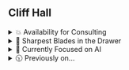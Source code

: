 ##  Cliff Hall

<details><summary>💥 Availability for Consulting</summary>
  
**I consult corp-to-corp through my company [Futurescale](https://futurescale.com)**
- 📅 -  If you'd like to hire me or just chat about something interesting, you can grab a slot on [my calendar](https://calendly.com/cliffhall).
- 📋 -  My resume is [here](https://cliffordhall.com/wp-content/uploads/2025/01/Cliff-Hall-Resume-2024.pdf) if you're interested.

</details>
<details><summary>🔪 Sharpest Blades in the Drawer</summary>
  
**Tools and Languages**

I've slung a lot of code since the days of 6502 assembly for C64 and the Apple ][. Here's where I'm strongest at the moment.
* React
* Node
* JSX
* Typescript
* JavaScript
* OpenAI API
* Model Context Protocol (MCP) - I am a contributor and maintainer
  
**Project Leadership**

When leading teams to deliver code, I am convinced that unit testing and rigorous code review can make a team stronger and certainly elevates quality. The best compliment for a team I've led was that the codebase appeared as if created by one person.

In my years as an engineer, I've noted that domain language drift across teams and departments is a major source of friction and misunderstanding. That's why I approach new projects with domain-driven design, i.e., agree upon the things and the processes that operate on the things first (nouns and verbs). Build a glossary for your project. That way, everyone from code to marketing is on the same page from the jump about what to call the things and what can be done with them. 

**Software Architecture**

And within modular software, the biggest problem is separation of concerns, e.g., not muddling view handling responsibiilities with business logic and domain logic. When I began working for large clients like WeightWatchers and Morgan Stanley, I felt that the tools avaiable for addressing these concerns were overcomplicated and made maintenance harder. 

So in 2004 I created the [PureMVC Framework](https://puremvc.org), a lightweight, object-oriented MVC architecture that was eventually ported to over 15 programming languages and is still used today. Also wrote the [O'Reilly book](http://oreil.ly/puremvc).

</details>
<details><summary>🧠 Currently Focused on AI</summary>

**Building Agents**

- ✨ [Model Context Protocol](https://github.com/modelcontextprotocol) is an open protocol that enables seamless integration between LLM applications and external data sources and tools. I am a contributor, maintainer, and member of the MCP Steering Committee.
- ✨ [Puzzlebox](https://github.com/cliffhall/puzzlebox) is an [MCP](https://modelcontextprotocol.io/introduction) server that hosts finite state machines (called puzzles). With the GooseTeam project, we learned that attempting to make agents collaborate with a protocol for collaboration can generate results. But where it gets muddled is with non-trivial projects that need to employ phases. Inception, specification, design, building, etc. Within one of those phases an approach like GooseTeam can work well. This is where Puzzlebox comes in. It exposes tools to create and manipulate puzzles, moving state machines through their states. Clients can subscribe to individual state machines to receive updates when their state and available actions change.
- ✨ [GooseTeam](https://github.com/cliffhall/GooseTeam?tab=readme-ov-file#gooseteam) is an [MCP](https://modelcontextprotocol.io/introduction) server I wrote for enabling collaboration between a team of [Goose](https://block.github.io/goose/) agents. Given an arbitrarily complex project such as outlining a television series pilot or creating a non-trivial software application, the agents utilize tools exposed by the MCP to plan, assign, and complete tasks in service of the goal. This project is pioneering the use of [mermaid markdown for controlling agents](https://www.linkedin.com/pulse/controlling-agents-mermaid-markdown-clifford-hall-of9pe/?trackingId=AoMJVL8VSTOnrQs5W2X81A%3D%3D).

**Solving Domain-specific Problems with AI**
- ✨ At [Culturalyst](https://culturalyst.com), I recently built an arts and culture focused, city-specific [AI assistant for improving artist discovery](https://futurescale.com/2024/11/15/arts-and-culture-concierge-ai-assistant/). Separately, I overcame a showstopping issue with gathering artist opportunities from around the web and delivering to subscribing artists those relevant to their discipline and experience. With AI, I was able to [classify opportunities from arbitrary sites](https://futurescale.com/2023/11/10/artist-opportunity-classification-with-ai/) into our taxonomy, normalizing the data into our domain model such that they appeared to have been entered through our own UI.
- ✨ With [PlotRocket](https://plotrocket.app), an AI-assisted series planner and episode outliner, I am combining artificial intelligence with common industry practices for creating episodic fiction, yielding a tool capable of planning multiple seasons of a television series down to the scene and beat. With or without the use of AI. It allows anyone to turn an idea into an engaging episodic story.

</details>

<details><summary>🕥 Previously on...</summary>

**Where I've been all these years**

My developer journey has been both deep and wide. So many different ways and things to code out there. The good idioms and practices carry forward, even when the old tech gets replaced by new. Here are just a few things I've been up to since starting my company in 2004.
  
<details><summary>⛓ An on-chain builder through multiple bulls and bears</summary>
  
**Letting crypto go**

In 2018 I began working with Solidity, convinced that NFTs (not crypto) might actually be useful. I documented my developer journey in a webseries as I discovered how radically different the field was from any other language or environment I had ever worked on. It was bewildering, interesting, and greenfields as far as the eye could see. Everything hadn't been built, and the possibilities were endless. 

Since then, crypto scams and the vicissitudes of the market have made it impossible to work in as a professional developer for hire, so I have decided to redirect all of my focus to AI, but I learned a lot on my blockchain journey, and met a lot of great people along the way.

- [Boson Protocol](https://www.bosonprotocol.io/) - A decentralized protocol for commerce.
- [Vinyl Registry](https://vinylregistry.org) - Pairing NFTs and limited-release rare vinyl.
- [Avastars](https://avastars.io/) - The first generative collectibles with on-chain art & metadata.
- [Fismo Protocol](https://github.com/cliffhall/Fismo/blob/main/README.md) - Cloneable EVM-based finite state machine protocol.
- [KnownOrigin](https://knownorigin.io) - Royalties & collab fund splitting. Since bought by eBay and closed down.
- [Seen Haus](https://github.com/seen-haus/seen-contracts) - Diamond-based, open-source physical & digital NFT marketplace. Since bought by Propy.
- [Nifty Cannon](https://niftycannon.app) - Make it rain NFTs! Zero-fee bulk NFT transfer.
- [In-App Pro Shop](https://in-app-pro-shop.futurescale.com/) - NFT-based in-app purchases for Ethereum.
- [Pass On](https://www.passon.io/) - Affiliate Marketing for the Web3 generation.

</details>

<details><summary>📈 Enterprise and government work</summary>
  
- [Google Deja View](https://futurescale.com/2017/12/15/youtube-deja-view-game-launched/) - An game that tested your knowledge of popular videos
- [Morgan Stanley Matrix](https://www.behance.net/gallery/44855332/Morgan-Stanley-Matrix) - An an advanced FX trading application
- [Dorado ChannelMaster](https://futurescale.com/2007/03/31/dorado-channelmaster-project-ships/) - Mortgage loan origination system (LOS)
- [JP Morgan Chase](https://futurescale.com/2007/03/31/dorado-channelmaster-project-ships/) - Customized Dorado's Channelmaster LOS
- [State Street Universe](https://futurescale.com/2005/03/12/futurescale-delivers-poc-for-state-street-bank/) - Architecture for initial proof of concept 
- [Avtec/JITC CWCT](https://futurescale.com/2010/02/28/jitc-avtec-cwct/) - Military drone communication testing system
- [Lockheed Martin/USSTRATCOM ISPAN](https://futurescale.com/2005/04/02/futurescale-advises-lockheed-martin) - Integrated Strategic Planning and Analysis Network
- [Weight Watchers Plan Manager](https://futurescale.com/2005/10/08/weight-watchers-project-a-success) - Meal and diet planning system

</details>

<details><summary>🕳️ Scrappy startups that didn't make it</summary>
  
- [Ahead](https://www.youtube.com/user/CreativityConnected) - An infinite canvas app. Named on 3 international [patents](https://patents.google.com/patent/WO2010063014A1/en) as a result of our work.
- [Olympus](https://www.behance.net/gallery/82333699/Olympus-Verified) - Base your crypto trading decisions on verified Information
- [LaLa](https://www.behance.net/gallery/194754877/Lala) - Connecting fans with media franchises via NFTs & revenue sharing.

</details>

<details><summary>📖 Teaching what I know</summary>
  
- O'Reilly [PureMVC Developer Guide](https://www.oreilly.com/library/view/actionscript-developers-guide/9781449324698/) - 10 years of PureMVC engineering and community work in book form
- [Building on Ethereum](https://www.amazon.com/Building-Ethereum-Solidity-Cliff-Hall-ebook/dp/B0852C116W) - A Solidity and React book I wrote.
- PureMVC World Tour - San Francisco, London, Hamburg, Copenhagen
- Adobe Flex Instructor - Great fun teaching enterprise devs onsite

</details>

<details><summary>🔥 Side projects keep the fire burning</summary>

- [PureMVC](https://puremvc.org) Framework - Lightweight MVC architecture ported to over 15 programming languages
- [Page Fight!](https://page-fight.com) - Readers helping authors be more awesome by judging their materials head to head in tournaments
- [Sinewav3](https://app.sinewav3.com) - 3D music visualization system with built in plugin development environment
- [Zarqon](https://zarqon.net) - A secure, cloud-based software licensing product.
- [Tangential](https://www.amazon.com/Tangential-Dark-Matter-Highway-1/dp/0692613579) - Sci-fi novel about alien invasion, government conspiracy, quantum entanglement, and clsoed, tangential, time-like curves
- [Loop Dust](https://loopdust.art) - A generative audiovisual art project
- [Emergent Behavior](https://www.youtube.com/watch?v=tvYaoU1p6XY&list=OLAK5uy_njCaEWuGszF1AP1bjqSsKp-osy74HXB5M) - Sea of Arrows album

</details>


